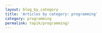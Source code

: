 ```yaml
---
layout: blog_by_category
title: 'Articles by category: programming'
category: programming
permalink: topik/programming/
---
```

